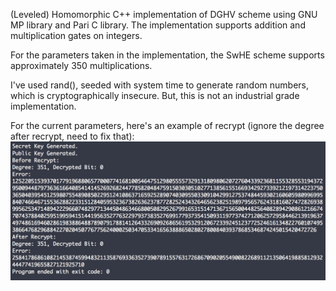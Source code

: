 (Leveled) Homomorphic C++ implementation of DGHV scheme using GNU MP library and Pari C library.
The implementation supports addition and multiplication gates on integers.

For the parameters taken in the implementation, the SwHE scheme supports approximately 350 multiplications.

I've used rand(), seeded with system time to generate random numbers, which is cryptographically insecure.
But, this is not an industrial grade implementation.

For the current parameters, here's an example of recrypt (ignore the degree after recrypt, need to fix that):
![](./Recrypt_Example.png)
